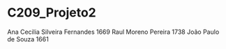 # C209_Projeto2

Ana Cecilia Silveira Fernandes 1669
Raul Moreno Pereira 1738
João Paulo de Souza 1661
